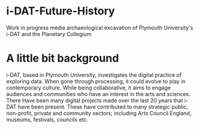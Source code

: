 # i-DAT-Future-History
Work in progress media archaeological excavation of Plymouth University's i-DAT and the Planetary Collegium

# A little bit background
i-DAT, based in Plymouth University, investigates the digital practice of exploring data. When gone through processing, it could evolve to play in contemporary culture. While being collaborative, it aims to engage audiences and communities who have an interest in the arts and sciences. There Have been many digital projects made over the last 20 years that i-DAT have been present. These have contributed to many strategic public, non-profit, private and community sectors; including Arts Council England, museums, festivals, councils etc. 


